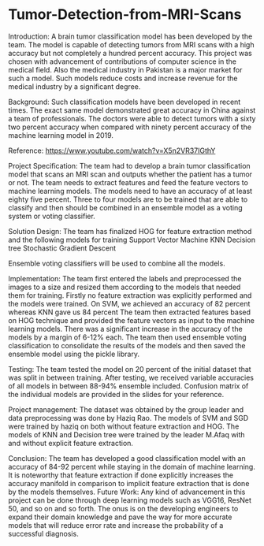 # Tumor-Detection-from-MRI-Scans
Introduction:
A brain tumor classification model has been developed by the team. The model is capable of detecting tumors from MRI scans with a high accuracy but not completely a hundred percent accuracy. This project was chosen with advancement of contributions of computer science in the medical field. Also the medical industry in Pakistan is a major market for such a model. Such models reduce costs and increase revenue for the medical industry by a significant degree.

Background:
Such classification models have been developed in recent times. The exact same model demonstrated great accuracy in China against a team of professionals. The doctors were able to detect tumors with a sixty two percent accuracy when compared with ninety percent accuracy of the machine learning model in 2019.

Reference:
https://www.youtube.com/watch?v=X5n2VR37IGthY

Project Specification:
The team had to develop a brain tumor classification model that scans an MRI scan and outputs whether the patient has a tumor or not. The team needs to extract features and feed the feature vectors to machine learning models. The models need to have an accuracy of at least eighty five percent. 
Three to four models are to be trained that are able to classify and then should be combined in an ensemble model as a voting system or voting classifier.

Solution Design:
The team has finalized HOG for feature extraction method and the following models for training
Support Vector Machine
KNN
Decision tree
Stochastic Gradient Descent

Ensemble voting classifiers will be used to combine all the models.

Implementation:
The team first entered the labels and preprocessed the images to a size and resized them according to the models that needed them for training.
Firstly no feature extraction was explicitly performed and the models were trained.
On SVM, we achieved an accuracy of 82 percent whereas KNN gave us 84 percent
The team then extracted features based on HOG technique and provided the feature vectors as input to the machine learning models. There was a significant increase in the accuracy of the models by a margin of 6-12% each.
The team then used ensemble voting classification to consolidate the results of the models and then saved the ensemble model using the pickle library.

Testing: 
The team tested the model on 20 percent of the initial dataset that was split in between training. After testing, we received variable accuracies of all models in between 88-94% ensemble included. Confusion matrix of the individual models are provided in the slides for your reference.

Project management: 
The dataset was obtained by the group leader and data preprocessing was done by Haziq Rao. The models of SVM and SGD were trained by haziq on both without feature extraction and HOG.
The models of KNN and Decision tree were trained by the leader M.Afaq with and without explicit feature extraction.

Conclusion:
The team has developed a good classification model with an accuracy of 84-92 percent while staying in the domain of machine learning. It is noteworthy that feature extraction if done explicitly increases the accuracy manifold in comparison to implicit feature extraction that is done by the models themselves.
Future Work:
Any kind of advancement in this project can be done through deep learning models such as VGG16, ResNet 50, and so on and so forth. The onus is on the developing engineers to expand their domain knowledge and pave the way for more accurate models that will reduce error rate and increase the probability of a successful diagnosis.
